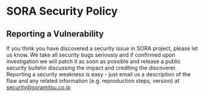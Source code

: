 # SORA Security Policy
## Reporting a Vulnerability
If you think you have discovered a security issue in SORA project, please let us know. We take all security bugs seriously and if confirmed upon investigation we will patch it as soon as possible and release a public security bulletin discussing the impact and crediting the discoverer. Reporting a security weakness is easy - just email us a description of the flaw and any related information (e.g. reproduction steps, version) at security@soramitsu.co.jp
